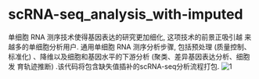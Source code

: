 # scRNA-seq_analysis_with-imputed
单细胞 RNA 测序技术使得基因表达的研究更加细化, 这项技术的前景正吸引越
来越多的单细胞分析用户. 通用单细胞 RNA 测序分析步骤, 包括预处理 (质量控制、
标准化) 、降维以及细胞和基因水平的下游分析 (聚类、差异基因表达分析、细胞发
育轨迹推断) .该代码将包含缺失值插补的scRNA-seq分析流程打包.
![1](https://github.com/cici-lazy/scRNA-seq_analysis_with-imputed/assets/73539508/26ffb9ee-4721-4bf8-a18d-f00e104d899f)
